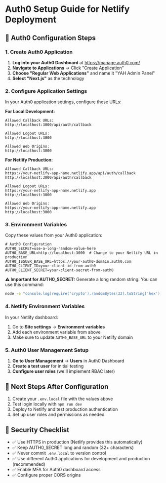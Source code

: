 # Auth0 Setup Guide for Netlify Deployment

## 🔐 Auth0 Configuration Steps

### 1. Create Auth0 Application

1. **Log into your Auth0 Dashboard** at https://manage.auth0.com/
2. **Navigate to Applications** → Click "Create Application"
3. **Choose "Regular Web Applications"** and name it "YAH Admin Panel"
4. **Select "Next.js"** as the technology

### 2. Configure Application Settings

In your Auth0 application settings, configure these URLs:

**For Local Development:**
```
Allowed Callback URLs:
http://localhost:3000/api/auth/callback

Allowed Logout URLs:
http://localhost:3000

Allowed Web Origins:
http://localhost:3000
```

**For Netlify Production:**
```
Allowed Callback URLs:
https://your-netlify-app-name.netlify.app/api/auth/callback
http://localhost:3000/api/auth/callback

Allowed Logout URLs:
https://your-netlify-app-name.netlify.app
http://localhost:3000

Allowed Web Origins:
https://your-netlify-app-name.netlify.app
http://localhost:3000
```

### 3. Environment Variables

Copy these values from your Auth0 application:

```env
# Auth0 Configuration
AUTH0_SECRET=use-a-long-random-value-here
AUTH0_BASE_URL=http://localhost:3000  # Change to your Netlify URL in production
AUTH0_ISSUER_BASE_URL=https://your-auth0-domain.auth0.com
AUTH0_CLIENT_ID=your-client-id-from-auth0
AUTH0_CLIENT_SECRET=your-client-secret-from-auth0
```

**⚠️ Important for AUTH0_SECRET:**
Generate a long random string. You can use this command:
```bash
node -e "console.log(require('crypto').randomBytes(32).toString('hex'))"
```

### 4. Netlify Environment Variables

In your Netlify dashboard:
1. Go to **Site settings** → **Environment variables**
2. Add each environment variable from above
3. Make sure to update `AUTH0_BASE_URL` to your Netlify domain

### 5. Auth0 User Management Setup

1. **Go to User Management** → **Users** in Auth0 Dashboard
2. **Create a test user** for initial testing
3. **Configure user roles** (we'll implement RBAC later)

## 🔧 Next Steps After Configuration

1. Create your `.env.local` file with the values above
2. Test login locally with `npm run dev`
3. Deploy to Netlify and test production authentication
4. Set up user roles and permissions as needed

## 🚨 Security Checklist

- ✅ Use HTTPS in production (Netlify provides this automatically)
- ✅ Keep AUTH0_SECRET long and random (32+ characters)
- ✅ Never commit `.env.local` to version control
- ✅ Use different Auth0 applications for development and production (recommended)
- ✅ Enable MFA for Auth0 dashboard access
- ✅ Configure proper CORS origins